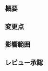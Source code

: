 ## 概要

<!-- このセクションでは、このPRの目的と概要を簡潔に説明してください。 -->

## 変更点

<!-- このセクションでは、具体的な変更点や修正箇所を簡潔に説明してください。 -->

## 影響範囲

<!-- このセクションでは、このPRが影響を及ぼす範囲や他の機能への影響を説明してください。 -->

## レビュー承認

<!-- 2人以上の承認を得てください。JAWS-UG Slack の core-membersYYYY （YYYY は西暦）でレビューを依頼してください。善意の方々がレビューしてくれるはずです。  -->

